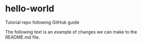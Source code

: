 # hello-world
Tutorial repo following GitHub guide

The following text is an example of changes we can make to the README.md file.
